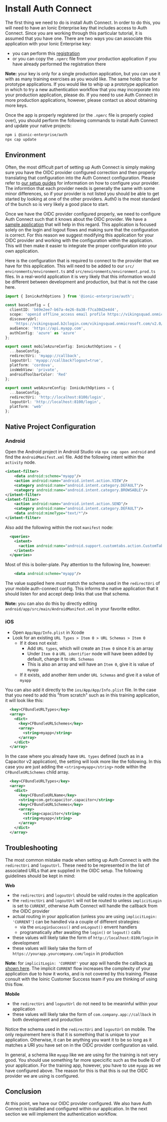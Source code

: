 # Install Auth Connect

The first thing we need to do is install Auth Connect. In order to do this, you will need to have an Ionic Enterprise key that includes access to Auth Connect. Since you are working through this particular tutorial, it is assumed that you have one. There are two ways you can associate this application with your Ionic Enterprise key:

- you can perform this <a href="" target="_blank">registration</a>
- or you can copy the `.npmrc` file from your production application if you have already performed the registration there

**Note:** your key is only for a single production application, but you can use it with as many training exercises as you would like. The same holds true for prototype applications. If you would like to whip up a prototype application in which to try a new authentication workflow that you may incorporate into your production application, please do. If you need to use Auth Connect in more production applications, however, please contact us about obtaining more keys.

Once the app is properly registered (or the `.npmrc` file is properly copied over), you should perform the following commands to install Auth Connect and update your native projects:

```bash
npm i @ionic-enterprise/auth
npx cap update
```

## Environment

Often, the most difficult part of setting up Auth Connect is simply making sure you have the OIDC provider configured correction and then properly translating that configuration into the Auth Connect configuration. Please refer to <a href="https://ionic.io/docs/auth-connect/azure-ad-b2c" target="_blank">our setup guides</a> for information on how to configure your provider. The informtion that each provider needs is generally the same with some minor differences, so if your provider is not listed you should be able to get started by looking at one of the other providers. Auth0 is the most standard of the bunch so is very likely a good place to start.

Once we have the OIDC provider configured properly, we need to configure Auth Connect such that it knows about the OIDC provider. We have a <a href="https://github.com/ionic-team/cs-demo-ac-providers" target="_blank">sample application</a> that will help in this regard. This application is focused solely on the login and logout flows and making sure that the configuration is correct. For this reason we suggest modifying this application for your OIDC provider and working with the configuration within the application. This will then make it easier to integrate the proper configuration into your own application.

Here is the configuration that is required to connect to the provider that we have for this application. This will need to be added to our `src/ environments/environment.ts` and `src/environments/environment.prod.ts` files. In a real-world application it is very likely that this information would be different between development and production, but that is not the case here.

```TypeScript
import { IonicAuthOptions } from '@ionic-enterprise/auth';

const baseConfig = {
  clientID: 'b69e2ee7-b67a-4e26-8a38-f7ca30d2e4d4',
  scope: 'openid offline_access email profile https://vikingsquad.onmicrosoft.com/api/Hello.Read',
  discoveryUrl:
    'https://vikingsquad.b2clogin.com/vikingsquad.onmicrosoft.com/v2.0/.well-known/openid-configuration?p=B2C_1_Signup_Signin',
  audience: 'https://api.myapp.com',
  authConfig: 'azure' as 'azure'
};

export const mobileAzureConfig: IonicAuthOptions = {
  ...baseConfig,
  redirectUri: 'myapp://callback',
  logoutUrl: 'myapp://callback?logout=true',
  platform: 'cordova',
  iosWebView: 'private',
  androidToolbarColor: 'Red'
};

export const webAzureConfig: IonicAuthOptions = {
  ...baseConfig,
  redirectUri: 'http://localhost:8100/login',
  logoutUrl: 'http://localhost:8100/login',
  platform: 'web'
};
```

## Native Project Configuration

### Android

Open the Android project in Android Studio via `npx cap open android` and find the `AndroidManifest.xml` file. Add the following intent within the `activity` node.

```xml
<intent-filter>
    <data android:scheme="myapp"/>
    <action android:name="android.intent.action.VIEW"/>
    <category android:name="android.intent.category.DEFAULT"/>
    <category android:name="android.intent.category.BROWSABLE"/>
</intent-filter>
<intent-filter>
    <action android:name="android.intent.action.SEND"/>
    <category android:name="android.intent.category.DEFAULT"/>
    <data android:mimeType="text/*"/>
</intent-filter>
```

Also add the following within the root `manifest` node:

```xml
  <queries>
    <intent>
      <action android:name="android.support.customtabs.action.CustomTabsService" />
    </intent>
  </queries>
```

Most of this is boiler-plate. Pay attention to the following line, however:

```xml
    <data android:scheme="myapp"/>
```

The value supplied here _must_ match the schema used in the `redirectUri` of your mobile auth-connect config. This informs the native application that it should listen for and accept deep links that use that schema.

**Note:** you can also do this by directly editing `android/app/src/main/AndroidManifest.xml` in your favorite editor.

### iOS

- Open `App/App/Info.plist` in Xcode
- Look for an existing `URL Types > Item 0 > URL Schemas > Item 0`
  - If it does not exist:
    - Add `URL types`, which will create an `Item 0` since it is an array
    - Under `Item 0` a `URL identifier` node will have been added by default, change it to `URL Schemas`
    - This is also an array and will have an `Item 0`, give it is value of `myapp`
  - If it exists, add another item under `URL Schemas` and give it a value of `myapp`

You can also add it directly to the `ios/App/App/Info.plist` file. In the case that you need to add this "from scratch" such as in this training application, it will look like this:

```xml
  <key>CFBundleURLTypes</key>
  <array>
    <dict>
      <key>CFBundleURLSchemes</key>
      <array>
        <string>myapp</string>
      </array>
    </dict>
  </array>
```

In the case where you already have `URL types` defined (such as in a Capacitor v2 application), the setting will look more like the following. In this case you are just adding the `<string>myapp</string>` node within the `CFBundleURLSchemes` child array.

```xml
  <key>CFBundleURLTypes</key>
  <array>
    <dict>
      <key>CFBundleURLName</key>
      <string>com.getcapacitor.capacitor</string>
      <key>CFBundleURLSchemes</key>
      <array>
        <string>capacitor</string>
        <string>myapp</string>
      </array>
    </dict>
  </array>
```

## Troubleshooting

The most common mistake made when setting up Auth Connect is with the `redirectUri` and `logoutUrl`. These need to be represented in the list of associated URLs that are supplied in the OIDC setup. The following guidelines should be kept in mind:

**Web**

- the `redirectUri` and `logoutUrl` should be valid routes in the application
- the `redirectUri` and `logoutUrl` will not be routed to unless `implicitLogin` is set to `CURRENT`, otherwise Auth Connect will handle the callback from the OIDC provider
- actual routing in your application (unless you are using `implicitLogin: 'CURRENT'`) can be handled via a couple of different strategies:
  - via the `onLoginSuccess()` and `onLogout()` envent handlers
  - programatically after awaiting the `login()` or `logout()` calls
- these values will likely take the form of `http://localhost:8100/login` in development
- these values will likely take the form of `https://yourapp.yourcompany.com/login` in production

**Note:** for `implicitLogin: 'CURRENT'` your app will handle the callback <a href="https://github.com/ionic-team/demo-authconnect-auth0/blob/master/src/app/login/login.page.ts" target="_blank">as shown here</a>. The implicit `CURRENT` flow increases the complexity of your application due to how it works, and is not covered by this training. Please consult with the Ioinic Customer Success team if you are thinking of using this flow.

**Mobile**

- the `redirectUri` and `logoutUrl` do not need to be meaninful within your application
- these values will likely take the form of `com.company.app://callback` in both development and production

Notice the schema used in the `redirectUri` and `logoutUrl` on mobile. The only requirement here is that it is something that is unique to your application. Otherwise, it can be anything you want it to be so long as it matches a URI you have set on in the OIDC provider configuration as valid.

In general, a schema like `myapp` like we are using for the training is not very good. You should use something far more specicific such as the budle ID of your application. For the training app, however, you have to use `myapp` as we have configured above. The reason for this is that this is out the OIDC provider we are using is configured.

## Conclusion

At this point, we have our OIDC provider configured. We also have Auth Connect is installed and configured within our application. In the next section we will implement the authentication workflow.
